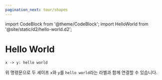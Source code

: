 ```yaml
---
pagination_next: tour/shapes
---
```


import CodeBlock from '@theme/CodeBlock';
import HelloWorld from '@site/static/d2/hello-world.d2';

# Hello World

```d2
x -> y: hello world
```

<div
className="embedSVG" dangerouslySetInnerHTML={{__html: require('@site/static/img/generated/hello-world.svg2')}}></div>

위 명령문으로 두 셰이프 `x`와 `y`를 `hello world`라는 라벨과 함께 연결할 수 있습니다.
